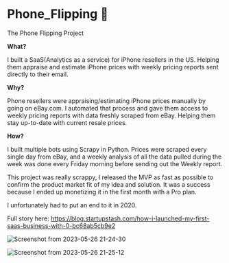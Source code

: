 # Phone_Flipping 📱
The Phone Flipping Project

**What?**

I built a SaaS(Analytics as a service) for iPhone resellers in the US. 
Helping them appraise and estimate iPhone prices with weekly pricing reports sent directly to their email.

**Why?**

Phone resellers were appraising/estimating iPhone prices manually by going on eBay.com.
I automated that process and gave them access to weekly pricing reports with data freshly scraped from eBay.
Helping them stay up-to-date with current resale prices.

**How?**

I built multiple bots using Scrapy in Python.
Prices were scraped every single day from eBay, and a weekly analysis of all the data pulled during the week was done every Friday morning before sending out the Weekly report.

This project was really scrappy, I released the MVP as fast as possible to confirm the product market fit of my idea and solution. It was a success because I ended up monetizing it in the first month with a Pro plan.

I unfortunately had to put an end to it in 2020.

Full story here: https://blog.startupstash.com/how-i-launched-my-first-saas-business-with-0-bc68ab5cb9e2

![Screenshot from 2023-05-26 21-24-30](https://github.com/tanweerali/Phone_Flipping/assets/21012014/0cfbcc7e-78f2-46d6-a8d7-1a50a31a4755)

![Screenshot from 2023-05-26 21-25-12](https://github.com/tanweerali/Phone_Flipping/assets/21012014/ecdc4c32-f4f1-4af4-bb28-ca5ea1d8f17e)
